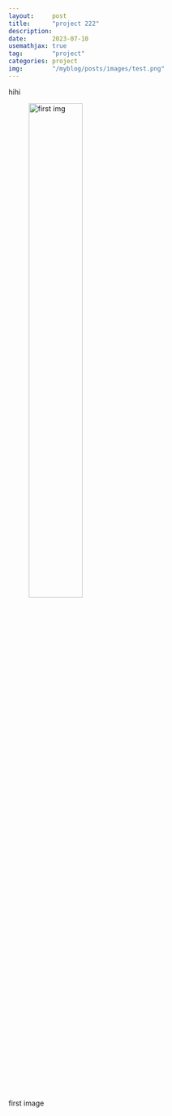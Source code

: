 ```yaml
---
layout:     post
title:      "project 222"
description:
date:       2023-07-10
usemathjax: true
tag:        "project"
categories: project
img:        "/myblog/posts/images/test.png"
---
```


hihi
<figure>
    <img src="{{site.image_location}}/test.png" alt="first img" width="50%">
</figure>

first image